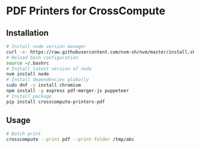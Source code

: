 # PDF Printers for CrossCompute

## Installation

```bash
# Install node version manager
curl -o- https://raw.githubusercontent.com/nvm-sh/nvm/master/install.sh | bash
# Reload bash configuration
source ~/.bashrc
# Install latest version of node
nvm install node
# Install dependencies globally
sudo dnf -y install chromium
npm install -g express pdf-merger-js puppeteer
# Install package
pip install crosscompute-printers-pdf
```

## Usage

```bash
# Batch print
crosscompute --print pdf --print-folder /tmp/abc
```
